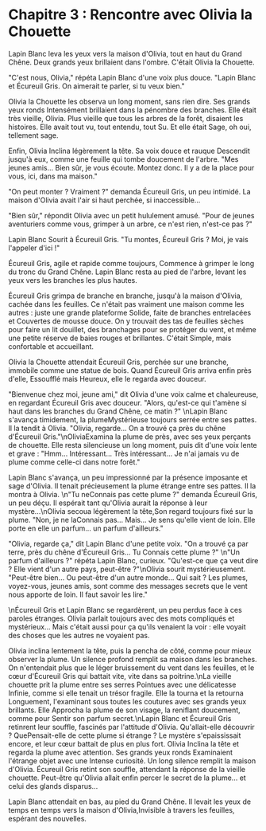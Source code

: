 # Chapitre 3 : Rencontre avec Olivia la Chouette

Lapin Blanc leva les yeux vers la maison d'Olivia, tout en haut du Grand Chêne.  Deux grands yeux brillaient dans l'ombre.  C'était Olivia la Chouette.

"C'est nous, Olivia," répéta Lapin Blanc d'une voix plus douce.  "Lapin Blanc et Écureuil Gris.  On aimerait te parler, si tu veux bien."

Olivia la Chouette les observa un long moment, sans rien dire.  Ses grands yeux ronds Intensément brillaient dans la pénombre des branches.  Elle était très vieille, Olivia.  Plus vieille que tous les arbres de la forêt, disaient les histoires.  Elle avait tout vu, tout entendu, tout Su.  Et elle était Sage, oh oui, tellement sage.

Enfin, Olivia Inclina légèrement la tête.  Sa voix douce et rauque Descendit jusqu'à eux, comme une feuille qui tombe doucement de l'arbre.  "Mes jeunes amis...  Bien sûr, je vous écoute.  Montez donc.  Il y a de la place pour vous, ici, dans ma maison."

"On peut monter ?  Vraiment ?"  demanda Écureuil Gris, un peu intimidé.  La maison d'Olivia avait l'air si haut perchée, si inaccessible...

"Bien sûr," répondit Olivia avec un petit hululement amusé.  "Pour de jeunes aventuriers comme vous, grimper à un arbre, ce n'est rien, n'est-ce pas ?"

Lapin Blanc Sourit à Écureuil Gris.  "Tu montes, Écureuil Gris ? Moi, je vais l'appeler d'ici !"

Écureuil Gris, agile et rapide comme toujours, Commence à grimper le long du tronc du Grand Chêne.  Lapin Blanc resta au pied de l'arbre, levant les yeux vers les branches les plus hautes.

Écureuil Gris grimpa de branche en branche, jusqu'à la maison d'Olivia, cachée dans les feuilles.  Ce n'était pas vraiment une maison comme les autres : juste une grande plateforme Solide, faite de branches entrelacées et Couvertes de mousse douce.  On y trouvait des tas de feuilles sèches pour faire un lit douillet, des branchages pour se protéger du vent, et même une petite réserve de baies rouges et brillantes.  C'était Simple, mais confortable et accueillant.

Olivia la Chouette attendait Écureuil Gris, perchée sur une branche, immobile comme une statue de bois.  Quand Écureuil Gris arriva enfin près d'elle, Essoufflé mais Heureux, elle le regarda avec douceur.

"Bienvenue chez moi, jeune ami," dit Olivia d'une voix calme et chaleureuse, en regardant Écureuil Gris avec douceur.  "Alors, qu'est-ce qui t'amène si haut dans les branches du Grand Chêne, ce matin ?"
\nLapin Blanc s'avança timidement, la plumeMystérieuse toujours serrée entre ses pattes.  Il la tendit à Olivia.  \"Olivia, regarde...  On a trouvé ça près du chêne d'Écureuil Gris.\"\nOliviaExamina la plume de près, avec ses yeux perçants de chouette.  Elle resta silencieuse un long moment, puis dit d'une voix lente et grave :  \"Hmm...  Intéressant...  Très intéressant...  Je n'ai jamais vu de plume comme celle-ci dans notre forêt.\"

Lapin Blanc s'avança, un peu impressionné par la présence imposante et sage d'Olivia.  Il tenait précieusement la plume étrange entre ses pattes.  Il la montra à Olivia.
\n\"Tu neConnais pas cette plume ?\" demanda Écureuil Gris, un peu déçu.  Il espérait tant qu'Olivia aurait la réponse à leur mystère...\nOlivia secoua légèrement la tête,Son regard toujours fixé sur la plume.  \"Non, je ne laConnais pas...  Mais...  Je sens qu'elle vient de loin.  Elle porte en elle un parfum...  un parfum d'ailleurs.\"

"Olivia, regarde ça," dit Lapin Blanc d'une petite voix.  "On a trouvé ça par terre, près du chêne d'Écureuil Gris...  Tu Connais cette plume ?"
\n\"Un parfum d'ailleurs ?\"  répéta Lapin Blanc, curieux.  \"Qu'est-ce que ça veut dire ?  Elle vient d'un autre pays, peut-être ?\"\nOlivia sourit mystérieusement.  \"Peut-être bien...  Ou peut-être d'un autre monde...  Qui sait ?  Les plumes, voyez-vous, jeunes amis, sont comme des messages secrets que le vent nous apporte de loin.  Il faut savoir les lire.\"


\nÉcureuil Gris et Lapin Blanc se regardèrent, un peu perdus face à ces paroles étranges.  Olivia parlait toujours avec des mots compliqués et mystérieux...  Mais c'était aussi pour ça qu'ils venaient la voir : elle voyait des choses que les autres ne voyaient pas.

Olivia inclina lentement la tête, puis la pencha de côté, comme pour mieux observer la plume.  Un silence profond remplit sa maison dans les branches.  On n'entendait plus que le léger bruissement du vent dans les feuilles, et le cœur d'Écureuil Gris qui battait vite, vite dans sa poitrine.\nLa vieille chouette prit la plume entre ses serres Pointues avec une délicatesse Infinie, comme si elle tenait un trésor fragile.  Elle la tourna et la retourna Longuement, l'examinant sous toutes les coutures avec ses grands yeux brillants.  Elle Approcha la plume de son visage, la reniflant doucement, comme pour Sentir son parfum secret.\nLapin Blanc et Écureuil Gris retinrent leur souffle, fascinés par l'attitude d'Olivia.  Qu'allait-elle découvrir ?  QuePensait-elle de cette plume si étrange ?  Le mystère s'epaississait encore, et leur cœur battait de plus en plus fort.
Olivia Inclina la tête et regarda la plume avec attention.  Ses grands yeux ronds Examinaient l'étrange objet avec une Intense curiosité.  Un long silence remplit la maison d'Olivia.  Écureuil Gris retint son souffle, attendant la réponse de la vieille chouette.  Peut-être qu'Olivia allait enfin percer le secret de la plume... et celui des glands disparus...

Lapin Blanc attendait en bas, au pied du Grand Chêne.  Il levait les yeux de temps en temps vers la maison d'Olivia,Invisible à travers les feuilles, espérant des nouvelles.